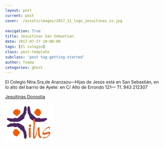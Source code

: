 ```yaml
---
layout: post
current: post
cover:  /assets/images/2017_11_logo_jesuitinas_ss.jpg

navigation: True
title: Jesuitinas San Sebastian
date: 2017-07-27 10:00:00
tags: [El colegio]
class: post-template
subclass: 'post tag-getting-started'
author: Txema
categories: ghost
---
```






El  Colegio Ntra.Sra,de Aranzazu—Hijas de Jesús  está en San Sebastián, en lo alto del barrio de Ayete:
en C/ Alto  de Errondo 121—  Tf.  943 212307




<p> <a href="http://www.jesuitinasdonostia.com/">Jesuitinas Donostia</a></p>
<p><a href="http://www.jesuitinasdonostia.com/"><img src="/assets/images/2017_11_logo_jesuitinas_ss.jpg" alt="marketplace"></a></p>





